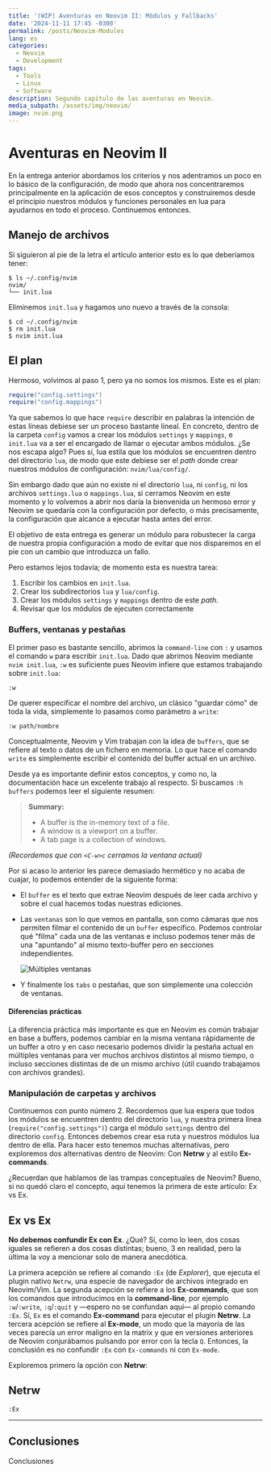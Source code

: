 ```yaml
---
title: '(WIP) Aventuras en Neovim II: Módulos y Fallbacks'
date: '2024-11-11 17:45 -0300'
permalink: /posts/Neovim-Modules
lang: es
categories:
  - Neovim
  - Development
tags:
  - Tools
  - Linux
  - Software
description: Segundo capítulo de las aventuras en Neovim.
media_subpath: /assets/img/neovim/
image: nvim.png
---
```

# Aventuras en Neovim II

En la entrega anterior abordamos los criterios y nos adentramos un poco en lo
básico de la configuración, de modo que ahora nos concentraremos principalmente
en la aplicación de esos conceptos y construiremos desde el principio nuestros
módulos y funciones personales en lua para ayudarnos en todo el proceso.
Continuemos entonces.

## Manejo de archivos

Si siguieron al pie de la letra el artículo anterior esto es lo que deberíamos
tener:

```
$ ls ~/.config/nvim
nvim/
└── init.lua
```

Eliminemos `init.lua` y hagamos uno nuevo a través de la consola:

```terminal
$ cd ~/.config/nvim
$ rm init.lua
$ nvim init.lua
```

## El plan

Hermoso, volvimos al paso 1, pero ya no somos los mismos. Este es el plan:

```lua
require("config.settings")
require("config.mappings")
```

Ya que sabemos lo que hace `require` describir en palabras la intención de estas
líneas debiese ser un proceso bastante lineal. En concreto, dentro de la carpeta
`config` vamos a crear los módulos `settings` y `mappings`, e `init.lua` va a
ser el encargado de llamar o ejecutar ambos módulos. ¿Se nos escapa algo? Pues
sí, lua estila que los módulos se encuentren dentro del directorio `lua`, de
modo que este debiese ser el _path_ donde crear nuestros módulos de
configuración: `nvim/lua/config/`.

Sin embargo dado que aún no existe ni el directorio `lua`, ni `config`, ni los
archivos `settings.lua` o `mappings.lua`, si cerramos Neovim en este momento y
lo volvemos a abrir nos daría la bienvenida un hermoso error y Neovim se
quedaría con la configuración por defecto, o más precisamente, la configuración
que alcance a ejecutar hasta antes del error.

El objetivo de esta entrega es generar un módulo para robustecer la carga de
nuestra propia configuración a modo de evitar que nos disparemos en el pie con
un cambio que introduzca un fallo.

Pero estamos lejos todavía; de momento esta es nuestra tarea:

1. Escribir los cambios en `init.lua`.
2. Crear los subdirectorios `lua` y `lua/config`.
3. Crear los módulos `settings` y `mappings` dentro de este _path_.
4. Revisar que los módulos de ejecuten correctamente

### Buffers, ventanas y pestañas

El primer paso es bastante sencillo, abrimos la `command-line` con `:` y usamos
el comando `w` para escribir `init.lua`. Dado que abrimos Neovim mediante
`nvim init.lua`, `:w` es suficiente pues Neovim infiere que estamos trabajando
sobre `init.lua`:

```vim
:w
```

De querer especificar el nombre del archivo, un clásico "guardar cómo" de toda
la vida, simplemente lo pasamos como parámetro a `write`:

```vim
:w path/nombre
```

Conceptualmente, Neovim y Vim trabajan con la idea de `buffers`, que se refiere
al texto o datos de un fichero en memoria. Lo que hace el comando `write` es
simplemente escribir el contenido del buffer actual en un archivo.

Desde ya es importante definir estos conceptos, y como no, la documentación hace
un excelente trabajo al respecto. Si buscamos `:h buffers` podemos leer el
siguiente resumen:

> **Summary:**
>
> - A buffer is the in-memory text of a file.
> - A window is a viewport on a buffer.
> - A tab page is a collection of windows.

_(Recordemos que con `<C-w>c` cerramos la ventana actual)_

Por si acaso lo anterior les parece demasiado hermético y no acaba de cuajar, lo
podemos entender de la siguiente forma:

- El `buffer` es el texto que extrae Neovim después de leer cada archivo y sobre
  el cual hacemos todas nuestras ediciones.
- Las `ventanas` son lo que vemos en pantalla, son como cámaras que nos permiten
  filmar el contenido de un `buffer` específico. Podemos controlar qué "filma"
  cada una de las ventanas e incluso podemos tener más de una "apuntando" al
  mismo texto-buffer pero en secciones independientes.

  ![Múltiples ventanas](image.png)

- Y finalmente los `tabs` o pestañas, que son simplemente una colección de
  ventanas.

#### Diferencias prácticas

La diferencia práctica más importante es que en Neovim es común trabajar en base
a buffers, podemos cambiar en la misma ventana rápidamente de un buffer a otro y
en caso necesario podemos dividir la pestaña actual en múltiples ventanas para
ver muchos archivos distintos al mismo tiempo, o incluso secciones distintas de
de un mismo archivo (útil cuando trabajamos con archivos grandes).

### Manipulación de carpetas y archivos

Continuemos con punto número 2. Recordemos que lua espera que todos los módulos
se encuentren dentro del directorio `lua`, y nuestra primera línea
(`require("config.settings")`) carga el módulo `settings` dentro del directorio
`config`. Entonces debemos crear esa ruta y nuestros módulos lua dentro de ella.
Para hacer esto tenemos muchas alternativas, pero exploremos dos alternativas
dentro de Neovim: Con **Netrw** y al estilo **Ex-commands**.

¿Recuerdan que hablamos de las trampas conceptuales de Neovim? Bueno, si no
quedó claro el concepto, aquí tenemos la primera de este artículo: Ex vs Ex.

## Ex vs Ex

**No debemos confundir Ex con Ex**. ¿Qué? Sí, como lo leen, dos cosas iguales se
refieren a dos cosas distintas; bueno, 3 en realidad, pero la última la voy a
mencionar solo de manera anecdótica.

La primera acepción se refiere al comando `:Ex` (de _Explorer_), que ejecuta el
plugin nativo `Netrw`, una especie de navegador de archivos integrado en
Neovim/Vim. La segunda acepción se refiere a los **Ex-commands**, que son los
comandos que introducimos en la **command-line**, por ejemplo `:w`/`:write`,
`:q`/`:quit` y —espero no se confundan aquí— al propio comando `:Ex`. Sí, `Ex`
es el comando **Ex-command** para ejecutar el plugin **Netrw**. La tercera
acepción se refiere al **Ex-mode**, un modo que la mayoría de las veces parecía
un error maligno en la matrix y que en versiones anteriores de Neovim
conjurábamos pulsando por error con la tecla `Q`. Entonces, la conclusión es no
confundir `:Ex` con `Ex-commands` ni con `Ex-mode`.

Exploremos primero la opción con **Netrw**:

## Netrw

```vim
:Ex
```

---

## Conclusiones

Conclusiones

